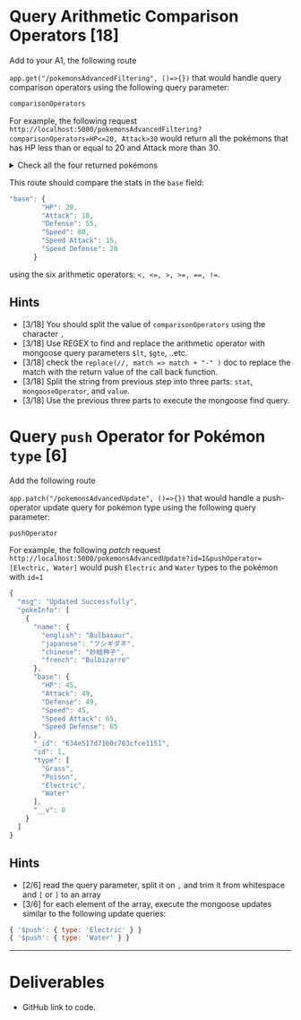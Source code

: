 # Query Arithmetic Comparison Operators  [18]
Add to your A1, the following route

`app.get("/pokemonsAdvancedFiltering", ()=>{})` that would handle query comparison operators using the following query parameter:
```js
comparisonOperators
```

For example, the following request
`http://localhost:5000/pokemonsAdvancedFiltering?comparisonOperators=HP<=20, Attack>30`
would return all the pokémons that has HP less than or equal to 20 and Attack more than 30.

<details>
<summary>
Check all the four returned pokémons
</summary>

```js
{
  "hits": [
    {
      "name": {
        "english": "Diglett",
        "japanese": "ディグダ",
        "chinese": "地鼠",
        "french": "Taupiqueur"
      },
      "base": {
        "HP": 10,
        "Attack": 55,
        "Defense": 25,
        "Speed": 95,
        "Speed Attack": 35,
        "Speed Defense": 45
      },
      "_id": "634ec75971b0c703cfce282e",
      "id": 50,
      "type": [
        "Ground"
      ],
      "__v": 0
    },
    {
      "name": {
        "english": "Pichu",
        "japanese": "ピチュー",
        "chinese": "皮丘",
        "french": "Pichu"
      },
      "base": {
        "HP": 20,
        "Attack": 40,
        "Defense": 15,
        "Speed": 60,
        "Speed Attack": 35,
        "Speed Defense": 35
      },
      "_id": "634ec75971b0c703cfce292f",
      "id": 172,
      "type": [
        "Electric"
      ],
      "__v": 0
    },
    {
      "name": {
        "english": "Shedinja",
        "japanese": "ヌケニン",
        "chinese": "脱壳忍者",
        "french": "Munja"
      },
      "base": {
        "HP": 1,
        "Attack": 90,
        "Defense": 45,
        "Speed": 40,
        "Speed Attack": 30,
        "Speed Defense": 30
      },
      "_id": "634ec75971b0c703cfce2a29",
      "id": 292,
      "type": [
        "Bug",
        "Ghost"
      ],
      "__v": 0
    },
    {
      "name": {
        "english": "Duskull",
        "japanese": "ヨマワル",
        "chinese": "夜巡灵",
        "french": "Skelénox"
      },
      "base": {
        "HP": 20,
        "Attack": 40,
        "Defense": 90,
        "Speed": 25,
        "Speed Attack": 30,
        "Speed Defense": 90
      },
      "_id": "634ec75a71b0c703cfce2aab",
      "id": 355,
      "type": [
        "Ghost"
      ],
      "__v": 0
    }
  ],
  "key": "asldkasdk"
}
```

</details>

This route should compare the stats in the `base` field: 

```js
"base": {
        "HP": 20,
        "Attack": 10,
        "Defense": 55,
        "Speed": 80,
        "Speed Attack": 15,
        "Speed Defense": 20
      }
```
using the six arithmetic operators: `<, <=, >, >=, ==, !=`.

## Hints
- [3/18] You should split the value of `comparisonOperators` using the character `,` 
- [3/18] Use REGEX to find and replace the arithmetic operator with mongoose query parameters `$lt`, `$gte`, ..etc.
- [3/18] check the `replace(//, match => match + "-" )` doc to replace the match with the return value of the call back function.
- [3/18] Split the string from previous step into three parts: `stat`, `mongooseOperator`, and `value`.
- [3/18] Use the previous three parts to execute the mongoose find query.

# Query `push` Operator for Pokémon `type`  [6]
Add the following route

`app.patch("/pokemonsAdvancedUpdate", ()=>{})` that would handle a push-operator update query for pokémon type using the following query parameter:
```js
pushOperator
```

For example, the following *patch* request
`http://localhost:5000/pokemonsAdvancedUpdate?id=1&pushOperator=[Electric, Water]`
would push `Electric` and `Water` types to the pokémon with `id=1`

```js
{
  "msg": "Updated Successfully",
  "pokeInfo": [
    {
      "name": {
        "english": "Bulbasaur",
        "japanese": "フシギダネ",
        "chinese": "妙蛙种子",
        "french": "Bulbizarre"
      },
      "base": {
        "HP": 45,
        "Attack": 49,
        "Defense": 49,
        "Speed": 45,
        "Speed Attack": 65,
        "Speed Defense": 65
      },
      "_id": "634e517d71b0c703cfce1151",
      "id": 1,
      "type": [
        "Grass",
        "Poison",
        "Electric",
        "Water"
      ],
      "__v": 0
    }
  ]
}
```

## Hints
- [2/6] read the query parameter, split it on `,` and trim it from whitespace and `[` or `]` to  an array
- [3/6] for each element of the array, execute the mongoose updates similar to the following update queries:
```js
{ '$push': { type: 'Electric' } }
{ '$push': { type: 'Water' } }
```


---
# Deliverables 
- GitHub link to code.

<!-- - Heroku link -->
